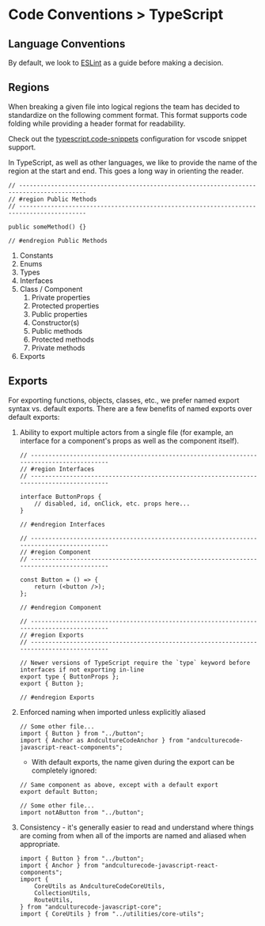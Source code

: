 # Code Conventions > TypeScript

## Language Conventions

By default, we look to [ESLint](https://eslint.org/) as a guide before making a decision.

## Regions

When breaking a given file into logical regions the team has decided to standardize on the following
comment format. This format supports code folding while providing a header format for readability.

Check out the [typescript.code-snippets](.vscode/typescript.code-snippets) configuration for vscode snippet support.

In TypeScript, as well as other languages, we like to provide the name of the region at the start and end. This goes a long way in orienting the reader.

```TSX
// -----------------------------------------------------------------------------------------
// #region Public Methods
// -----------------------------------------------------------------------------------------

public someMethod() {}

// #endregion Public Methods
```

1. Constants
2. Enums
3. Types
4. Interfaces
5. Class / Component
    1. Private properties
    2. Protected properties
    3. Public properties
    4. Constructor(s)
    5. Public methods
    6. Protected methods
    7. Private methods
6. Exports

## Exports

For exporting functions, objects, classes, etc., we prefer named export syntax vs. default exports.
There are a few benefits of named exports over default exports:

1. Ability to export multiple actors from a single file (for example, an interface for a component's
   props as well as the component itself).

    ```TS
    // -----------------------------------------------------------------------------------------
    // #region Interfaces
    // -----------------------------------------------------------------------------------------

    interface ButtonProps {
        // disabled, id, onClick, etc. props here...
    }

    // #endregion Interfaces

    // -----------------------------------------------------------------------------------------
    // #region Component
    // -----------------------------------------------------------------------------------------

    const Button = () => {
        return (<button />);
    };

    // #endregion Component

    // -----------------------------------------------------------------------------------------
    // #region Exports
    // -----------------------------------------------------------------------------------------

    // Newer versions of TypeScript require the `type` keyword before interfaces if not exporting in-line
    export type { ButtonProps };
    export { Button };

    // #endregion Exports
    ```

2. Enforced naming when imported unless explicitly aliased

    ```TS
    // Some other file...
    import { Button } from "../button";
    import { Anchor as AndcultureCodeAnchor } from "andculturecode-javascript-react-components";
    ```

    - With default exports, the name given during the export can be completely ignored:

    ```TS
    // Same component as above, except with a default export
    export default Button;
    ```

    ```TSX
    // Some other file...
    import notAButton from "../button";
    ```

3. Consistency - it's generally easier to read and understand where things are coming from when all
   of the imports are named and aliased when appropriate.

    ```TS
    import { Button } from "../button";
    import { Anchor } from "andculturecode-javascript-react-components";
    import {
        CoreUtils as AndcultureCodeCoreUtils,
        CollectionUtils,
        RouteUtils,
    } from "andculturecode-javascript-core";
    import { CoreUtils } from "../utilities/core-utils";
    ```
